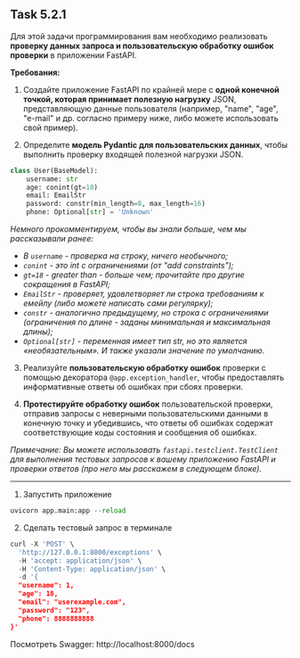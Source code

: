 ## Task 5.2.1

Для этой задачи программирования вам необходимо реализовать **проверку данных запроса и пользовательскую обработку ошибок проверки** в приложении FastAPI.

**Требования:**

1. Создайте приложение FastAPI по крайней мере с **одной конечной точкой, которая принимает полезную нагрузку** JSON, представляющую данные пользователя (например, "name", "age", "e-mail" и др. согласно примеру ниже, либо можете использовать свой пример).

2. Определите **модель Pydantic для пользовательских данных**, чтобы выполнить проверку входящей полезной нагрузки JSON.
```python
class User(BaseModel):
    username: str
    age: conint(gt=18)
    email: EmailStr
    password: constr(min_length=8, max_length=16)
    phone: Optional[str] = 'Unknown'
```

*Немного прокомментируем, чтобы вы знали больше, чем мы рассказывали ранее:*
- *В `username` - проверка на строку, ничего необычного;*
- *`conint` - это int с ограничениями (от "add constraints");*
- *`gt=18` - greater than - больше чем; прочитайте про другие сокращения в FastAPI;*
- *`EmailStr` - проверяет, удовлетворяет ли строка требованиям к емейлу (либо можете написать сами регулярку);*
- *`constr` - аналогично предыдущему, но строка с ограничениями (ограничения по длине - заданы минимальная и максимальная длины);*
- *`Optional[str]` - переменная имеет тип str, но это является «необязательным». И также указали значение по умолчанию.*

3. Реализуйте **пользовательскую обработку ошибок** проверки с помощью декоратора `@app.exception_handler`, чтобы предоставлять информативные ответы об ошибках при сбоях проверки.

4. **Протестируйте обработку ошибок** пользовательской проверки, отправив запросы с неверными пользовательскими данными в конечную точку и убедившись, что ответы об ошибках содержат соответствующие коды состояния и сообщения об ошибках.

*Примечание: Вы можете использовать `fastapi.testclient.TestClient` для выполнения тестовых запросов к вашему приложению FastAPI и проверки ответов (про него мы расскажем в следующем блоке).*

---

1. Запустить приложение
```python
uvicorn app.main:app --reload
```

2. Сделать тестовый запрос в терминале
```python
curl -X 'POST' \
  'http://127.0.0.1:8000/exceptions' \
  -H 'accept: application/json' \
  -H 'Content-Type: application/json' \
  -d '{
  "username": 1,
  "age": 18,
  "email": "userexample.com",
  "password": "123",
  "phone": 8808888888
}'
```

Посмотреть Swagger: http://localhost:8000/docs